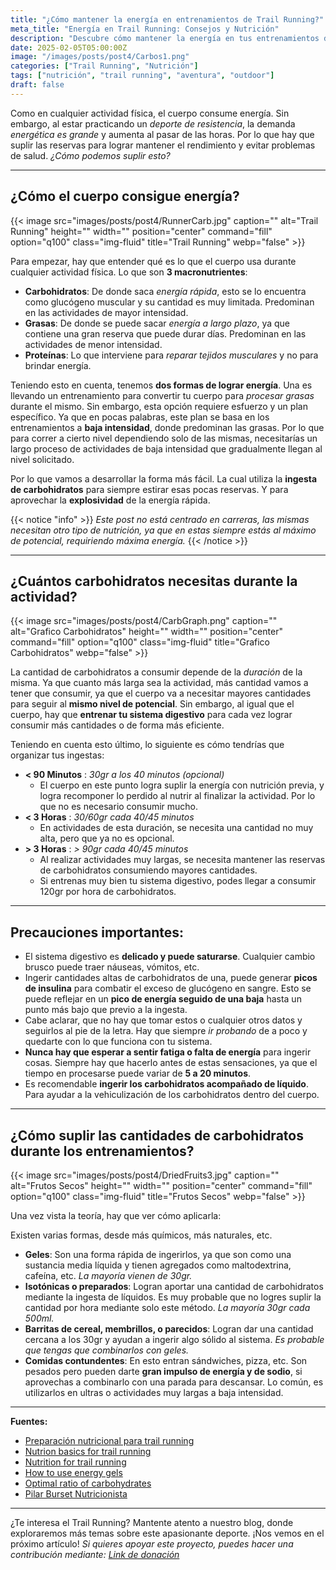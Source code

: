 ```yaml
---
title: "¿Cómo mantener la energía en entrenamientos de Trail Running?"  
meta_title: "Energía en Trail Running: Consejos y Nutrición"  
description: "Descubre cómo mantener la energía en tus entrenamientos de Trail Running con la nutrición adecuada. Aprende cuántos carbohidratos necesitas y las mejores fuentes para optimizar tu rendimiento."  
date: 2025-02-05T05:00:00Z  
image: "/images/posts/post4/Carbos1.png"
categories: ["Trail Running", "Nutrición"]  
tags: ["nutrición", "trail running", "aventura", "outdoor"]  
draft: false  
---
```


Como en cualquier actividad física, el cuerpo consume energía. Sin embargo, al estar practicando un _deporte de resistencia_, la demanda _energética es grande_ y aumenta al pasar de las horas. Por lo que hay que suplir las reservas para lograr mantener el rendimiento y evitar problemas de salud. _¿Cómo podemos suplir esto?_

---

## ¿Cómo el cuerpo consigue energía?
{{< image src="images/posts/post4/RunnerCarb.jpg" caption="" alt="Trail Running" height="" width="" position="center" command="fill" option="q100" class="img-fluid" title="Trail Running" webp="false" >}}  

Para empezar, hay que entender qué es lo que el cuerpo usa durante cualquier actividad física. Lo que son **3 macronutrientes**:
- **Carbohidratos**: De donde saca _energía rápida_, esto se lo encuentra como glucógeno muscular y su cantidad es muy limitada. Predominan en las actividades de mayor intensidad.
- **Grasas**: De donde se puede sacar _energía a largo plazo_, ya que contiene una gran reserva que puede durar días. Predominan en las actividades de menor intensidad.
- **Proteínas**: Lo que interviene para _reparar tejidos musculares_ y no para brindar energía.

Teniendo esto en cuenta, tenemos **dos formas de lograr energía**. Una es llevando un entrenamiento para convertir tu cuerpo para _procesar grasas_ durante el mismo. Sin embargo, esta opción requiere esfuerzo y un plan específico. Ya que en pocas palabras, este plan se basa en los entrenamientos a **baja intensidad**, donde predominan las grasas. Por lo que para correr a cierto nivel dependiendo solo de las mismas, necesitarías un largo proceso de actividades de baja intensidad que gradualmente llegan al nivel solicitado.

Por lo que vamos a desarrollar la forma más fácil. La cual utiliza la **ingesta de carbohidratos** para siempre estirar esas pocas reservas. Y para aprovechar la **explosividad** de la energía rápida.

{{< notice "info" >}}
_Este post no está centrado en carreras, las mismas necesitan otro tipo de nutrición, ya que en estas siempre estás al máximo de potencial, requiriendo máxima energía._
{{< /notice >}}

---

## ¿Cuántos carbohidratos necesitas durante la actividad?
{{< image src="images/posts/post4/CarbGraph.png" caption="" alt="Grafico Carbohidratos" height="" width="" position="center" command="fill" option="q100" class="img-fluid" title="Grafico Carbohidratos" webp="false" >}} 

La cantidad de carbohidratos a consumir depende de la _duración_ de la misma. Ya que cuanto más larga sea la actividad, más cantidad vamos a tener que consumir, ya que el cuerpo va a necesitar mayores cantidades para seguir al **mismo nivel de potencial**. Sin embargo, al igual que el cuerpo, hay que **entrenar tu sistema digestivo** para cada vez lograr consumir más cantidades o de forma más eficiente.

Teniendo en cuenta esto último, lo siguiente es cómo tendrías que organizar tus ingestas:

- **< 90 Minutos** : _30gr a los 40 minutos (opcional)_
	- El cuerpo en este punto logra suplir la energía con nutrición previa, y logra recomponer lo perdido al nutrir al finalizar la actividad. Por lo que no es necesario consumir mucho.
- **< 3 Horas** : _30/60gr cada 40/45 minutos_
	- En actividades de esta duración, se necesita una cantidad no muy alta, pero que ya no es opcional.
- **> 3 Horas** : _> 90gr cada 40/45 minutos_
	- Al realizar actividades muy largas, se necesita mantener las reservas de carbohidratos consumiendo mayores cantidades.
	- Si entrenas muy bien tu sistema digestivo, podes llegar a consumir 120gr por hora de carbohidratos.

---

## Precauciones importantes:

- El sistema digestivo es **delicado y puede saturarse**. Cualquier cambio brusco puede traer náuseas, vómitos, etc.
- Ingerir cantidades altas de carbohidratos de una, puede generar **picos de insulina** para combatir el exceso de glucógeno en sangre. Esto se puede reflejar en un **pico de energía seguido de una baja** hasta un punto más bajo que previo a la ingesta.
- Cabe aclarar, que no hay que tomar estos o cualquier otros datos y seguirlos al pie de la letra. Hay que siempre _ir probando_ de a poco y quedarte con lo que funciona con tu sistema.
- **Nunca hay que esperar a sentir fatiga o falta de energía** para ingerir cosas. Siempre hay que hacerlo antes de estas sensaciones, ya que el tiempo en procesarse puede variar de **5 a 20 minutos**.
- Es recomendable **ingerir los carbohidratos acompañado de líquido**. Para ayudar a la vehiculización de los carbohidratos dentro del cuerpo.

---

## ¿Cómo suplir las cantidades de carbohidratos durante los entrenamientos?
{{< image src="images/posts/post4/DriedFruits3.jpg" caption="" alt="Frutos Secos" height="" width="" position="center" command="fill" option="q100" class="img-fluid" title="Frutos Secos" webp="false" >}} 

Una vez vista la teoría, hay que ver cómo aplicarla:

Existen varias formas, desde más químicos, más naturales, etc.

- **Geles**: Son una forma rápida de ingerirlos, ya que son como una sustancia media líquida y tienen agregados como maltodextrina, cafeína, etc. _La mayoría vienen de 30gr._
- **Isotónicas o preparados**: Logran aportar una cantidad de carbohidratos mediante la ingesta de líquidos. Es muy probable que no logres suplir la cantidad por hora mediante solo este método. _La mayoría 30gr cada 500ml._
- **Barritas de cereal, membrillos, o parecidos**: Logran dar una cantidad cercana a los 30gr y ayudan a ingerir algo sólido al sistema. _Es probable que tengas que combinarlos con geles._
- **Comidas contundentes**: En esto entran sándwiches, pizza, etc. Son pesados pero pueden darte **gran impulso de energía y de sodio**, si aprovechas a combinarlo con una parada para descansar. Lo común, es utilizarlos en ultras o actividades muy largas a baja intensidad.

---

**Fuentes:**

- [Preparación nutricional para trail running](https://nexterrassa.com/es/blog/preparacion-nutricional-para-trail-running/)  
- [Nutrion basics for trail running](https://www.irunfar.com/eat-on-the-run-nutrition-basics-for-trail-running)  
- [Nutrition for trail running](https://www.lasportiva.com/en/blog/post/nutrition-for-trail-running)  
- [How to use energy gels](https://www.racingtheplanet.com/how-to-use-energy-gels)  
- [Optimal ratio of carbohydrates](https://www.mysportscience.com/post/the-optimal-ratio-of-carbohydrates)
- [Pilar Burset Nutricionista](https://www.instagram.com/pilarburset.nutricion)

---

¿Te interesa el Trail Running? Mantente atento a nuestro blog, donde exploraremos más temas sobre este apasionante deporte. ¡Nos vemos en el próximo artículo!
_Si quieres apoyar este proyecto, puedes hacer una contribución mediante: [Link de donación](https://link.mercadopago.com.ar/trailhuen "Link de donación")_
